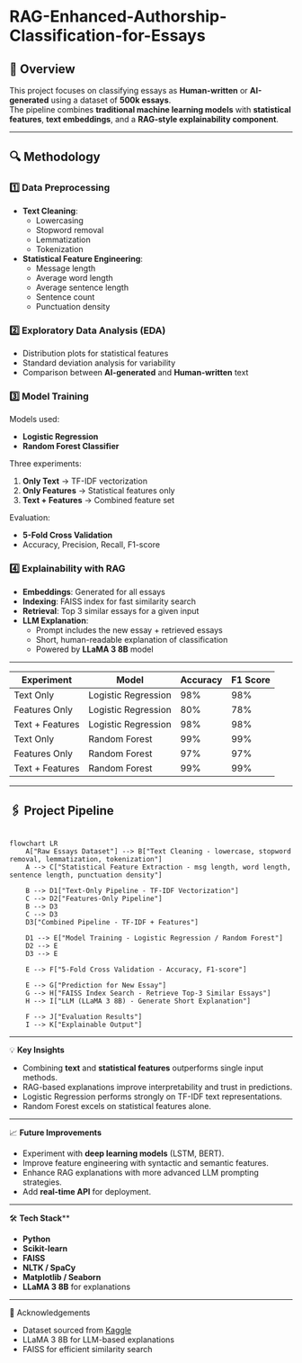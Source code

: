# RAG-Enhanced-Authorship-Classification-for-Essays

## 📌 Overview
This project focuses on classifying essays as **Human-written** or **AI-generated** using a dataset of **500k essays**.  
The pipeline combines **traditional machine learning models** with **statistical features**, **text embeddings**, and a **RAG-style explainability component**.

---

## 🔍 Methodology

### 1️⃣ Data Preprocessing
- **Text Cleaning**:
  - Lowercasing
  - Stopword removal
  - Lemmatization
  - Tokenization
- **Statistical Feature Engineering**:
  - Message length
  - Average word length
  - Average sentence length
  - Sentence count
  - Punctuation density

### 2️⃣ Exploratory Data Analysis (EDA)
- Distribution plots for statistical features
- Standard deviation analysis for variability
- Comparison between **AI-generated** and **Human-written** text

### 3️⃣ Model Training
Models used:
- **Logistic Regression**
- **Random Forest Classifier**

Three experiments:
1. **Only Text** → TF-IDF vectorization
2. **Only Features** → Statistical features only
3. **Text + Features** → Combined feature set

Evaluation:
- **5-Fold Cross Validation**
- Accuracy, Precision, Recall, F1-score

### 4️⃣ Explainability with RAG
- **Embeddings**: Generated for all essays
- **Indexing**: FAISS index for fast similarity search
- **Retrieval**: Top 3 similar essays for a given input
- **LLM Explanation**:
  - Prompt includes the new essay + retrieved essays
  - Short, human-readable explanation of classification
  - Powered by **LLaMA 3 8B** model

---

| Experiment      | Model               | Accuracy | F1 Score |
| --------------- | ------------------- | -------- | -------- |
| Text Only       | Logistic Regression | 98%      | 98%      |
| Features Only   | Logistic Regression | 80%      | 78%      |
| Text + Features | Logistic Regression | 98%      | 98%      |
| Text Only       | Random Forest       | 99%      | 99%      |
| Features Only   | Random Forest       | 97%      | 97%      |
| Text + Features | Random Forest       | 99%      | 99%      |  

---

## 🖇️ Project Pipeline

```mermaid

flowchart LR
    A["Raw Essays Dataset"] --> B["Text Cleaning - lowercase, stopword removal, lemmatization, tokenization"]
    A --> C["Statistical Feature Extraction - msg length, word length, sentence length, punctuation density"]

    B --> D1["Text-Only Pipeline - TF-IDF Vectorization"]
    C --> D2["Features-Only Pipeline"]
    B --> D3
    C --> D3
    D3["Combined Pipeline - TF-IDF + Features"]

    D1 --> E["Model Training - Logistic Regression / Random Forest"]
    D2 --> E
    D3 --> E

    E --> F["5-Fold Cross Validation - Accuracy, F1-score"]

    E --> G["Prediction for New Essay"]
    G --> H["FAISS Index Search - Retrieve Top-3 Similar Essays"]
    H --> I["LLM (LLaMA 3 8B) - Generate Short Explanation"]

    F --> J["Evaluation Results"]
    I --> K["Explainable Output"]
```
---

💡 **Key Insights**
- Combining **text** and **statistical features** outperforms single input methods.
- RAG-based explanations improve interpretability and trust in predictions.
- Logistic Regression performs strongly on TF-IDF text representations.
- Random Forest excels on statistical features alone.

---

📈 **Future Improvements**
- Experiment with **deep learning models** (LSTM, BERT).
- Improve feature engineering with syntactic and semantic features.
- Enhance RAG explanations with more advanced LLM prompting strategies.
- Add **real-time API** for deployment.
  
---

🛠 **Tech Stack****
- **Python**
- **Scikit-learn**
- **FAISS**
- **NLTK / SpaCy**
- **Matplotlib / Seaborn**
- **LLaMA 3 8B** for explanations

---

🙌 Acknowledgements
- Dataset sourced from [Kaggle](https://www.kaggle.com/datasets/shanegerami/ai-vs-human-text)
- LLaMA 3 8B for LLM-based explanations
- FAISS for efficient similarity search

